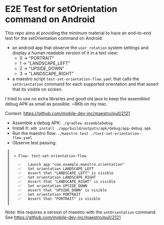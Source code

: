 # E2E Test for setOrientation command on Android

This repo aims at providing the minimum material to have an end-to-end test for the setOrientation
command on Android:

- an android app that observe the `user_rotation` system settings and display a human readable
  version of it in a text view:
    - 0 -> "PORTRAIT"
    - 1 -> "LANDSCAPE_LEFT"
    - 2 -> "UPSIDE_DOWN"
    - 3 -> "LANDSCAPE_RIGHT"
- a maestro script `test-set-orientation-flow.yaml` that calls the `setOrientation` command for each
  supported orientation and that assert that its visible on screen.

I tried to use no extra libraries and good old java to keep the assembled debug APK as small as
possible: ~8Kb on my mac.

Context: https://github.com/mobile-dev-inc/maestro/pull/2121

- Assemble a debug APK: `./gradlew assembleDebug`
- Install it: `adb install ./app/build/outputs/apk/debug/app-debug.apk`
- Run the maestro flow: `./maestro test ./test-set-orientation-flow.yaml`
- Observe test passing:

```
 ║
 ║  > Flow: test-set-orientation-flow
 ║
 ║    ✅   Launch app "com.example.maestro.orientation"
 ║    ✅   Set orientation LANDSCAPE_LEFT
 ║    ✅   Assert that "LANDSCAPE_LEFT" is visible
 ║    ✅   Set orientation LANDSCAPE_RIGHT
 ║    ✅   Assert that "LANDSCAPE_RIGHT" is visible
 ║    ✅   Set orientation UPSIDE_DOWN
 ║    ✅   Assert that "UPSIDE_DOWN" is visible
 ║    ✅   Set orientation PORTRAIT
 ║    ✅   Assert that "PORTRAIT" is visible
 ║
```

Note: this requires a version of maestro with the `setOrientation` command.
See https://github.com/mobile-dev-inc/maestro/pull/2121